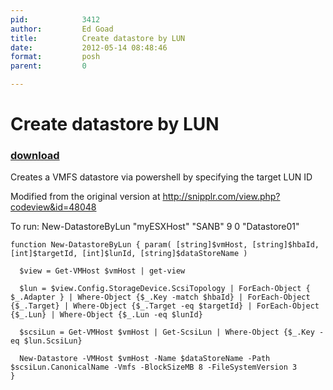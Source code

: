 ```yaml
---
pid:            3412
author:         Ed Goad
title:          Create datastore by LUN 
date:           2012-05-14 08:48:46
format:         posh
parent:         0

---
```


# Create datastore by LUN 

### [download](//scripts/3412.ps1)

Creates a VMFS datastore via powershell by specifying the target LUN ID

Modified from the original version at http://snipplr.com/view.php?codeview&id=48048

To run: New-DatastoreByLun "myESXHost" "SANB" 9  0 "Datastore01"

```posh
function New-DatastoreByLun { param( [string]$vmHost, [string]$hbaId, [int]$targetId, [int]$lunId, [string]$dataStoreName )

  $view = Get-VMHost $vmHost | get-view

  $lun = $view.Config.StorageDevice.ScsiTopology | ForEach-Object { $_.Adapter } | Where-Object {$_.Key -match $hbaId} | ForEach-Object {$_.Target} | Where-Object {$_.Target -eq $targetId} | ForEach-Object {$_.Lun} | Where-Object {$_.Lun -eq $lunId}

  $scsiLun = Get-VMHost $vmHost | Get-ScsiLun | Where-Object {$_.Key -eq $lun.ScsiLun}

  New-Datastore -VMHost $vmHost -Name $dataStoreName -Path $scsiLun.CanonicalName -Vmfs -BlockSizeMB 8 -FileSystemVersion 3
}


```
